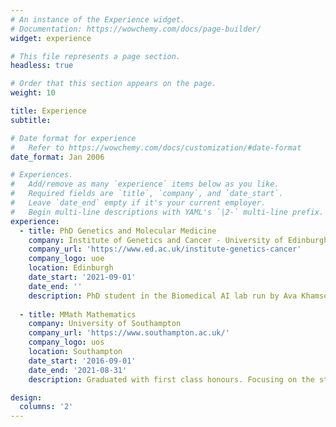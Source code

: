 ```yaml
---
# An instance of the Experience widget.
# Documentation: https://wowchemy.com/docs/page-builder/
widget: experience

# This file represents a page section.
headless: true

# Order that this section appears on the page.
weight: 10

title: Experience
subtitle:

# Date format for experience
#   Refer to https://wowchemy.com/docs/customization/#date-format
date_format: Jan 2006

# Experiences.
#   Add/remove as many `experience` items below as you like.
#   Required fields are `title`, `company`, and `date_start`.
#   Leave `date_end` empty if it's your current employer.
#   Begin multi-line descriptions with YAML's `|2-` multi-line prefix.
experience:
  - title: PhD Genetics and Molecular Medicine
    company: Institute of Genetics and Cancer - University of Edinburgh
    company_url: 'https://www.ed.ac.uk/institute-genetics-cancer'
    company_logo: uoe
    location: Edinburgh
    date_start: '2021-09-01'
    date_end: ''
    description: PhD student in the Biomedical AI lab run by Ava Khamseh. I am using machine learning and cell painting to investigate the effect of cancer on cellular morphology.
        
  - title: MMath Mathematics
    company: University of Southampton
    company_url: 'https://www.southampton.ac.uk/'
    company_logo: uos
    location: Southampton
    date_start: '2016-09-01'
    date_end: '2021-08-31'
    description: Graduated with first class honours. Focusing on the statistical and computattional tracks before specialising in machine learning, data science and hypergraph theory, specifically their applications in the analysis of biological systems.

design:
  columns: '2'
---
```

